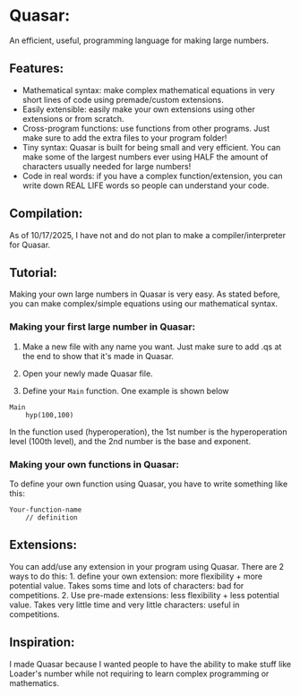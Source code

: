 # Quasar:
An efficient, useful, programming language for making large numbers.

## Features:
- Mathematical syntax: make complex mathematical equations in very short lines of code using premade/custom extensions.
- Easily extensible: easily make your own extensions using other extensions or from scratch.
- Cross-program functions: use functions from other programs. Just make sure to add the extra files to your program folder!
- Tiny syntax: Quasar is built for being small and very efficient. You can make some of the largest numbers ever using HALF the amount of characters usually needed for large numbers!
- Code in real words: if you have a complex function/extension, you can write down REAL LIFE words so people can understand your code.

## Compilation:
As of 10/17/2025, I have not and do not plan to make a compiler/interpreter for Quasar.

## Tutorial:
Making your own large numbers in Quasar is very easy. As stated before, you can make complex/simple equations using our mathematical syntax.

### Making your first large number in Quasar:
1. Make a new file with any name you want. Just make sure to add .qs at the end to show that it's made in Quasar.

2. Open your newly made Quasar file.

3. Define your `Main` function. One example is shown below

```
Main
    hyp(100,100)
```
In the function used (hyperoperation), the 1st number is the hyperoperation level (100th level), and the 2nd number is the base and exponent.

### Making your own functions in Quasar:
To define your own function using Quasar, you have to write something like this:
```
Your-function-name
    // definition
```

## Extensions:
You can add/use any extension in your program using Quasar. There are 2 ways to do this: 1. define your own extension: more flexibility + more potential value. Takes soms time and lots of characters: bad for competitions. 2. Use pre-made extensions: less flexibility + less potential value. Takes very little time and very little characters: useful in competitions.

## Inspiration:
I made Quasar because I wanted people to have the ability to make stuff like Loader's number while not requiring to learn complex programming or mathematics.
